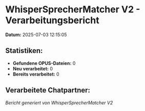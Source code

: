 # WhisperSprecherMatcher V2 - Verarbeitungsbericht

**Datum:** 2025-07-03 12:15:05

## Statistiken:
- **Gefundene OPUS-Dateien:** 0
- **Neu verarbeitet:** 0
- **Bereits verarbeitet:** 0

## Verarbeitete Chatpartner:

*Bericht generiert von WhisperSprecherMatcher V2*